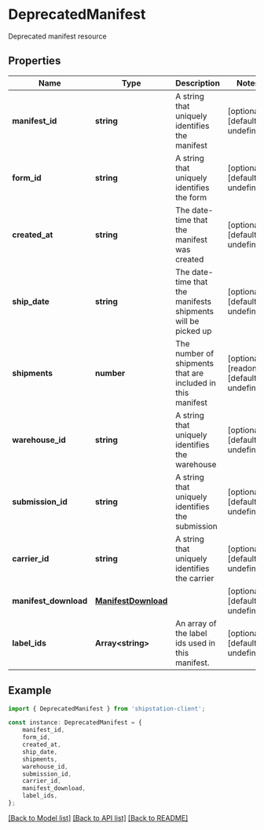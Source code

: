 # DeprecatedManifest

Deprecated manifest resource

## Properties

Name | Type | Description | Notes
------------ | ------------- | ------------- | -------------
**manifest_id** | **string** | A string that uniquely identifies the manifest | [optional] [default to undefined]
**form_id** | **string** | A string that uniquely identifies the form | [optional] [default to undefined]
**created_at** | **string** | The date-time that the manifest was created | [optional] [default to undefined]
**ship_date** | **string** | The date-time that the manifests shipments will be picked up | [optional] [default to undefined]
**shipments** | **number** | The number of shipments that are included in this manifest | [optional] [readonly] [default to undefined]
**warehouse_id** | **string** | A string that uniquely identifies the warehouse | [optional] [default to undefined]
**submission_id** | **string** | A string that uniquely identifies the submission | [optional] [default to undefined]
**carrier_id** | **string** | A string that uniquely identifies the carrier | [optional] [default to undefined]
**manifest_download** | [**ManifestDownload**](ManifestDownload.md) |  | [optional] [default to undefined]
**label_ids** | **Array&lt;string&gt;** | An array of the label ids used in this manifest. | [optional] [default to undefined]

## Example

```typescript
import { DeprecatedManifest } from 'shipstation-client';

const instance: DeprecatedManifest = {
    manifest_id,
    form_id,
    created_at,
    ship_date,
    shipments,
    warehouse_id,
    submission_id,
    carrier_id,
    manifest_download,
    label_ids,
};
```

[[Back to Model list]](../README.md#documentation-for-models) [[Back to API list]](../README.md#documentation-for-api-endpoints) [[Back to README]](../README.md)
